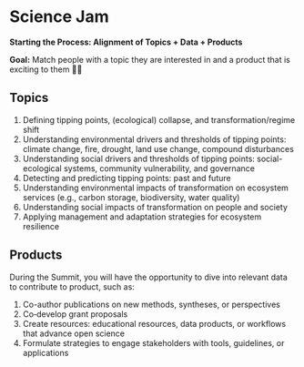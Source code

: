 # Science Jam
**Starting the Process: Alignment of Topics + Data + Products** 

**Goal:** Match people with a topic they are interested in and a product that is exciting to them 🤞🤞

## Topics
1. Defining tipping points, (ecological) collapse, and transformation/regime shift
2. Understanding environmental drivers and thresholds of tipping points: climate change, fire, drought, land use change, compound disturbances
3. Understanding social drivers and thresholds of tipping points: social-ecological systems, community vulnerability, and governance 
4. Detecting and predicting tipping points: past and future 
5. Understanding environmental impacts of transformation on ecosystem services (e.g., carbon storage, biodiversity, water quality)
6. Understanding social impacts of transformation on people and society
7. Applying management and adaptation strategies for ecosystem resilience

## Products
During the Summit, you will have the opportunity to dive into relevant data to contribute to product, such as:
1. Co-author publications on new methods, syntheses, or perspectives
2. Co‑develop grant proposals
3. Create resources: educational resources, data products, or workflows that advance open science
4. Formulate strategies to engage stakeholders with tools, guidelines, or applications


